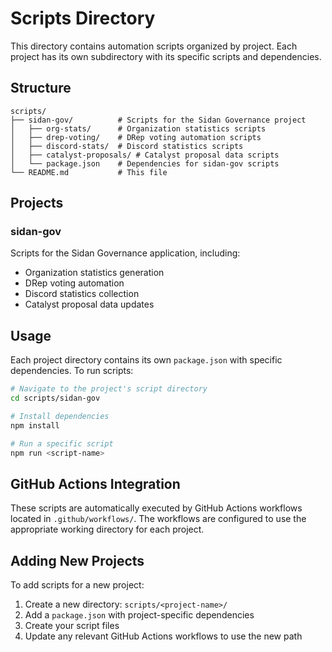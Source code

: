 # Scripts Directory

This directory contains automation scripts organized by project. Each project has its own subdirectory with its specific scripts and dependencies.

## Structure

```
scripts/
├── sidan-gov/          # Scripts for the Sidan Governance project
│   ├── org-stats/      # Organization statistics scripts
│   ├── drep-voting/    # DRep voting automation scripts
│   ├── discord-stats/  # Discord statistics scripts
│   ├── catalyst-proposals/ # Catalyst proposal data scripts
│   └── package.json    # Dependencies for sidan-gov scripts
└── README.md           # This file
```

## Projects

### sidan-gov
Scripts for the Sidan Governance application, including:
- Organization statistics generation
- DRep voting automation
- Discord statistics collection
- Catalyst proposal data updates

## Usage

Each project directory contains its own `package.json` with specific dependencies. To run scripts:

```bash
# Navigate to the project's script directory
cd scripts/sidan-gov

# Install dependencies
npm install

# Run a specific script
npm run <script-name>
```

## GitHub Actions Integration

These scripts are automatically executed by GitHub Actions workflows located in `.github/workflows/`. The workflows are configured to use the appropriate working directory for each project.

## Adding New Projects

To add scripts for a new project:

1. Create a new directory: `scripts/<project-name>/`
2. Add a `package.json` with project-specific dependencies
3. Create your script files
4. Update any relevant GitHub Actions workflows to use the new path 